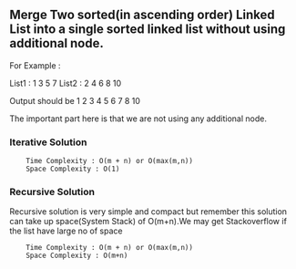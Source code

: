 ## Merge Two sorted(in ascending order) Linked List into a single sorted linked list without using additional node.

For Example :

List1 : 1 3 5 7 
List2 : 2 4 6 8 10

Output should be 1 2 3 4 5 6 7 8 10

The important part here is that we are not using any additional node.

### Iterative Solution

		Time Complexity : O(m + n) or O(max(m,n))
		Space Complexity : O(1)


### Recursive Solution

Recursive solution is very simple and compact but remember this solution can take up space(System Stack) of O(m+n).We may get Stackoverflow if the list have large no of space 
   
   		Time Complexity : O(m + n) or O(max(m,n))
		Space Complexity : O(m+n)
